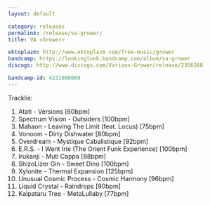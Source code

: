 ```yaml
---
layout: default

category: releases
permalink: /release/va-grower/
title: VA «Grower»

ektoplazm: http://www.ektoplazm.com/free-music/grower
bandcamp: https://lookinglook.bandcamp.com/album/va-grower
discogs: http://www.discogs.com/Various-Grower/release/2356268

bandcamp-id: 4231998669
---
```


Tracklis:

01. Atati - Versions [60bpm]
02. Spectrum Vision - Outsiders [100bpm]
03. Mahaon - Leaving The Limit (feat. Locus) [75bpm]
04. Vonoom - Dirty Dishwater [80bpm]
05. Overdream - Mystique Cabalistique [92bpm]
06. E.R.S. - I Went Irie (The Orient Funk Experience) [100bpm]
07. Irukanji - Muti Cappa [88bpm]
08. ShizoLizer Gin - Sweet Dino [100bpm]
09. Xylonite - Thermal Expansion [125bpm]
10. Unusual Cosmic Process - Cosmic Harmony [96bpm]
11. Liquid Crystal - Raindrops [90bpm]
12. Kalpataru Tree - MetaLullaby [77bpm]


